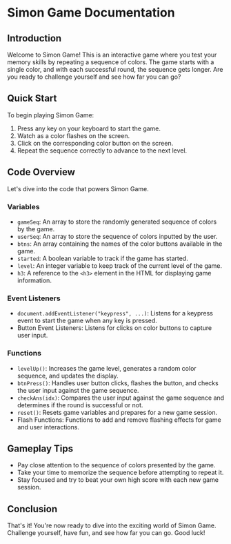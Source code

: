 # Simon Game Documentation

## Introduction

Welcome to Simon Game! This is an interactive game where you test your memory skills by repeating a sequence of colors. The game starts with a single color, and with each successful round, the sequence gets longer. Are you ready to challenge yourself and see how far you can go?

## Quick Start

To begin playing Simon Game:

1. Press any key on your keyboard to start the game.
2. Watch as a color flashes on the screen.
3. Click on the corresponding color button on the screen.
4. Repeat the sequence correctly to advance to the next level.

## Code Overview

Let's dive into the code that powers Simon Game.

### Variables

- `gameSeq`: An array to store the randomly generated sequence of colors by the game.
- `userSeq`: An array to store the sequence of colors inputted by the user.
- `btns`: An array containing the names of the color buttons available in the game.
- `started`: A boolean variable to track if the game has started.
- `level`: An integer variable to keep track of the current level of the game.
- `h3`: A reference to the `<h3>` element in the HTML for displaying game information.

### Event Listeners

- `document.addEventListener("keypress", ...)`: Listens for a keypress event to start the game when any key is pressed.
- Button Event Listeners: Listens for clicks on color buttons to capture user input.

### Functions

- `levelUp()`: Increases the game level, generates a random color sequence, and updates the display.
- `btnPress()`: Handles user button clicks, flashes the button, and checks the user input against the game sequence.
- `checkAns(idx)`: Compares the user input against the game sequence and determines if the round is successful or not.
- `reset()`: Resets game variables and prepares for a new game session.
- Flash Functions: Functions to add and remove flashing effects for game and user interactions.

## Gameplay Tips

- Pay close attention to the sequence of colors presented by the game.
- Take your time to memorize the sequence before attempting to repeat it.
- Stay focused and try to beat your own high score with each new game session.

## Conclusion

That's it! You're now ready to dive into the exciting world of Simon Game. Challenge yourself, have fun, and see how far you can go. Good luck!

